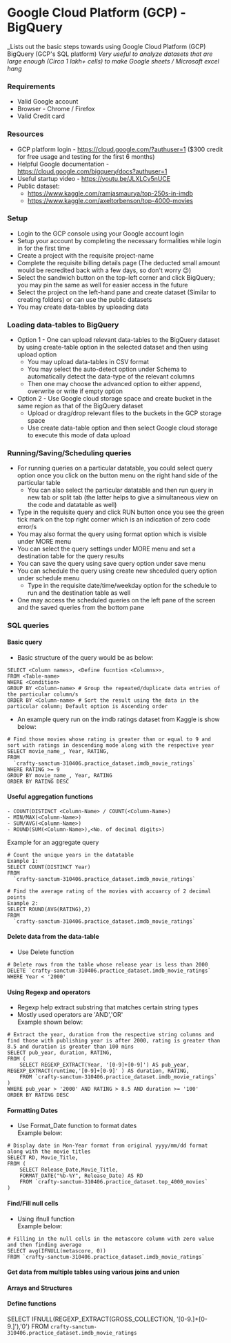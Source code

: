 # Google Cloud Platform (GCP) - BigQuery
_Lists out the basic steps towards using Google Cloud Platform (GCP) BigQuery (GCP's SQL platform)
_Very useful to analyze datasets that are large enough (Circa 1 lakh+ cells) to make Google sheets / Microsoft excel hang_

### Requirements
* Valid Google account
* Browser - Chrome / Firefox
* Valid Credit card

### Resources
- GCP platform login - https://cloud.google.com/?authuser=1 ($300 credit for free usage and testing for the first 6 months)
- Helpful Google documentation - https://cloud.google.com/bigquery/docs?authuser=1
- Useful startup video - https://youtu.be/JLXLCv5nUCE
- Public dataset:
  - https://www.kaggle.com/ramjasmaurya/top-250s-in-imdb
  - https://www.kaggle.com/axeltorbenson/top-4000-movies

### Setup
- Login to the GCP console using your Google account login
- Setup your account by completing the necessary formalities while login in for the first time
- Create a project with the requisite project-name 
- Complete the requisite billing details page (The deducted small amount would be recredited back with a few days, so don't worry :wink:)
- Select the sandwich button on the top-left corner and click BigQuery; you may pin the same as well for easier access in the future
- Select the project on the left-hand pane and create dataset (Similar to creating folders) or can use the public datasets
- You may create data-tables by uploading data 

### Loading data-tables to BigQuery
- Option 1 - One can upload relevant data-tables to the BigQuery dataset by using create-table option in the selected dataset and then using upload option
  - You may upload data-tables in CSV format
  - You may select the auto-detect option under Schema to automatically detect the data-type of the relevant columns
  - Then one may choose the advanced option to either append, overwrite or write if empty option
- Option 2 - Use Google cloud storage space and create bucket in the same region as that of the BigQuery dataset
  - Upload or drag/drop relevant files to the buckets in the GCP storage space
  - Use create data-table option and then select Google cloud storage to execute this mode of data upload

### Running/Saving/Scheduling queries
- For running queries on a particular datatable, you could select query option once you click on the button menu on the right hand side of the particular table
  - You can also select the particular datatable and then run query in new tab or split tab (the latter helps to give a simultaneous view on the code and datatable as well)
- Type in the requisite query and click RUN button once you see the green tick mark on the top right corner which is an indication of zero code error/s
- You may also format the query using format option which is visible under MORE menu
- You can select the query settings under MORE menu and set a destination table for the query results
- You can save the query using save query option under save menu
- You can schedule the query using create new shceduled query option under schedule menu
  - Type in the requisite date/time/weekday option for the schedule to run and the destination table as well
- One may access the scheduled queries on the left pane of the screen and the saved queries from the bottom pane

### SQL queries
#### Basic query
- Basic structure of the query would be as below:
```
SELECT <Column names>, <Define fucntion <Columns>>,
FROM <Table-name>
WHERE <Condition>
GROUP BY <Column-name> # Group the repeated/duplicate data entries of the particular column/s
ORDER BY <Column-name> # Sort the result using the data in the particular column; Default option is Ascending order
```
- An example query run on the imdb ratings dataset from Kaggle is show below:
```
# Find those movies whose rating is greater than or equal to 9 and sort with ratings in descending mode along with the respective year
SELECT movie_name_, Year, RATING,
FROM
  `crafty-sanctum-310406.practice_dataset.imdb_movie_ratings`
WHERE RATING >= 9
GROUP BY movie_name_, Year, RATING
ORDER BY RATING DESC 
```
#### Useful aggregation functions
```
- COUNT(DISTINCT <Column-Name> / COUNT(<Column-Name>)
- MIN/MAX(<Column-Name>)
- SUM/AVG(<Column-Name>)
- ROUND(SUM(<Column-Name>),<No. of decimal digits>)
```
Example for an aggregate query
```
# Count the unique years in the datatable
Example 1:
SELECT COUNT(DISTINCT Year)
FROM
  `crafty-sanctum-310406.practice_dataset.imdb_movie_ratings`

# Find the average rating of the movies with accuarcy of 2 decimal points
Example 2:
SELECT ROUND(AVG(RATING),2)
FROM
  `crafty-sanctum-310406.practice_dataset.imdb_movie_ratings`
```
#### Delete data from the data-table
- Use Delete function
```
# Delete rows from the table whose release year is less than 2000
DELETE `crafty-sanctum-310406.practice_dataset.imdb_movie_ratings`
WHERE Year < '2000'
```
#### Using Regexp and operators
- Regexp help extract substring that matches certain string types
- Mostly used operators are 'AND','OR'  
Example shown below:
```
# Extract the year, duration from the respective string columns and find those with publishing year is after 2000, rating is greater than 8.5 and duration is greater than 100 mins
SELECT pub_year, duration, RATING,
FROM (
    SELECT REGEXP_EXTRACT(Year, '[0-9]+[0-9]') AS pub_year, REGEXP_EXTRACT(runtime,'[0-9]+[0-9]' ) AS duration, RATING,
    FROM `crafty-sanctum-310406.practice_dataset.imdb_movie_ratings`
)
WHERE pub_year > '2000' AND RATING > 8.5 AND duration >= '100'
ORDER BY RATING DESC 
```
#### Formatting Dates
- Use Format_Date function to format dates  
Example below:
```
# Display date in Mon-Year format from original yyyy/mm/dd format along with the movie titles
SELECT RD, Movie_Title,
FROM (
    SELECT Release_Date,Movie_Title,
    FORMAT_DATE("%b-%Y", Release_Date) AS RD
    FROM `crafty-sanctum-310406.practice_dataset.top_4000_movies`
)
```
#### Find/Fill null cells
- Using ifnull function  
Example below:
```
# Filling in the null cells in the metascore column with zero value and then finding average
SELECT avg(IFNULL(metascore, 0))
FROM `crafty-sanctum-310406.practice_dataset.imdb_movie_ratings`
```
#### Get data from multiple tables using various joins and union

#### Arrays and Structures


#### Define functions
SELECT IFNULL(REGEXP_EXTRACT(GROSS_COLLECTION, '[0-9.]+[0-9.]'),'0')
FROM `crafty-sanctum-310406.practice_dataset.imdb_movie_ratings`
